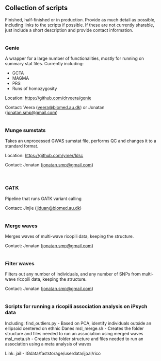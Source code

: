 ## Collection of scripts

Finished, half-finished or in production. Provide as much detail as possible, including links to the scripts if possible. If these are not currently sharable, just include a short description and provide contact information.
<br><br>

### Genie

A wrapper for a large number of functionalities, mostly for running on summary stat files.
Currently including:
- GCTA
- MAGMA
- PRS
- Runs of homozygosity

Location: https://github.com/drveera/genie

Contact: Veera (veera@biomed.au.dk) or Jonatan (jonatan.smp@gmail.com)
<br><br>

### Munge sumstats
Takes an unprocessed GWAS sumstat file, performs QC and changes it to a standard format.

Location: https://github.com/ymer/ldsc   

Contact: Jonatan (jonatan.smp@gmail.com)  
<br><br>

### GATK
Pipeline that runs GATK variant calling

Contact: Jinjie (jjduan@biomed.au.dk)
<br><br>

### Merge waves
Merges waves of multi-wave ricopili data, keeping the structure.

Contact: Jonatan (jonatan.smp@gmail.com) 
<br><br>

### Filter waves
Filters out any number of individuals, and any number of SNPs from multi-wave ricopili data, keeping the structure.

Contact: Jonatan (jonatan.smp@gmail.com) 
<br><br>

### Scripts for running a ricopili association analysis on iPsych data
Including:
find_outliers.py - Based on PCA, identify individuals outside an ellipsoid centered on ethnic Danes
msl_merge.sh - Creates the folder structure and files needed to run an association using merged waves
msl_meta.sh - Creates the folder structure and files needed to run an association using a meta analysis of waves

Link: jail - IGdata/faststorage/userdata/ijpal/rico
<br><br>
